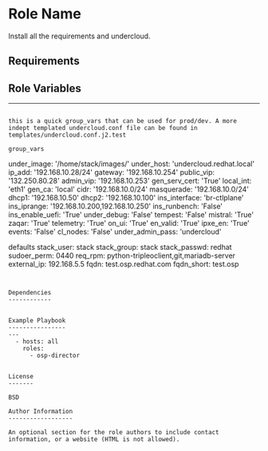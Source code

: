 Role Name
=========
Install all the requirements and undercloud.

Requirements
------------


Role Variables
--------------
---
```

this is a quick group_vars that can be used for prod/dev. A more indept templated undercloud.conf file can be found in templates/undercloud.conf.j2.test

group_vars
```
under_image: '/home/stack/images/' 
under_host: 'undercloud.redhat.local' 
ip_add: '192.168.10.28/24'
gateway: '192.168.10.254' 
public_vip: '132.250.80.28' 
admin_vip: '192.168.10.253' 
gen_serv_cert: 'True' 
local_int: 'eth1' 
gen_ca: 'local' 
cidr: '192.168.10.0/24' 
masquerade: '192.168.10.0/24'
dhcp1: '192.168.10.50' 
dhcp2: '192.168.10.100' 
ins_interface: 'br-ctlplane' 
ins_iprange: '192.168.10.200,192.168.10.250' 
ins_runbench: 'False' 
ins_enable_uefi: 'True' 
under_debug: 'False' 
tempest: 'False' 
mistral: 'True' 
zaqar: 'True' 
telemetry: 'True' 
on_ui: 'True' 
en_valid: 'True' 
ipxe_en: 'True' 
events: 'False' 
cl_nodes: 'False' 
under_admin_pass: 'undercloud'

defaults
stack_user: stack
stack_group: stack
stack_passwd: redhat
sudoer_perm: 0440
req_rpm: python-tripleoclient,git,mariadb-server
external_ip: 192.168.5.5
fqdn: test.osp.redhat.com
fqdn_short: test.osp
```


Dependencies
------------


Example Playbook
----------------
---
  - hosts: all
    roles:
      - osp-director


License
-------

BSD

Author Information
------------------

An optional section for the role authors to include contact information, or a website (HTML is not allowed).
